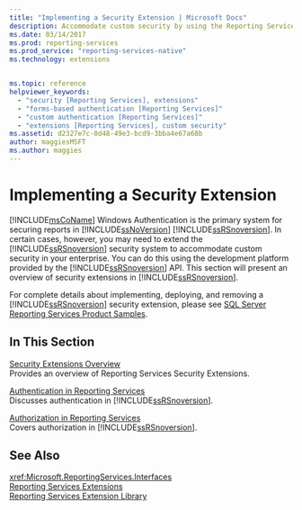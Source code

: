 ```yaml
---
title: "Implementing a Security Extension | Microsoft Docs"
description: Accommodate custom security by using the Reporting Services API development platform to extend the Reporting Services security system.
ms.date: 03/14/2017
ms.prod: reporting-services
ms.prod_service: "reporting-services-native"
ms.technology: extensions


ms.topic: reference
helpviewer_keywords: 
  - "security [Reporting Services], extensions"
  - "forms-based authentication [Reporting Services]"
  - "custom authentication [Reporting Services]"
  - "extensions [Reporting Services], custom security"
ms.assetid: d2327e7c-0d48-49e3-bcd9-3bba4e67a68b
author: maggiesMSFT
ms.author: maggies
---
```

# Implementing a Security Extension
  [!INCLUDE[msCoName](../../../includes/msconame-md.md)] Windows Authentication is the primary system for securing reports in [!INCLUDE[ssNoVersion](../../../includes/ssnoversion-md.md)] [!INCLUDE[ssRSnoversion](../../../includes/ssrsnoversion-md.md)]. In certain cases, however, you may need to extend the [!INCLUDE[ssRSnoversion](../../../includes/ssrsnoversion-md.md)] security system to accommodate custom security in your enterprise. You can do this using the development platform provided by the [!INCLUDE[ssRSnoversion](../../../includes/ssrsnoversion-md.md)] API. This section will present an overview of security extensions in [!INCLUDE[ssRSnoversion](../../../includes/ssrsnoversion-md.md)].  
  
 For complete details about implementing, deploying, and removing a [!INCLUDE[ssRSnoversion](../../../includes/ssrsnoversion-md.md)] security extension, please see [SQL Server Reporting Services Product Samples](https://go.microsoft.com/fwlink/?LinkId=177889).  
  
## In This Section  
 [Security Extensions Overview](../../../reporting-services/extensions/security-extension/security-extensions-overview.md)  
 Provides an overview of Reporting Services Security Extensions.  
  
 [Authentication in Reporting Services](../../../reporting-services/extensions/security-extension/authentication-in-reporting-services.md)  
 Discusses authentication in [!INCLUDE[ssRSnoversion](../../../includes/ssrsnoversion-md.md)].  
  
 [Authorization in Reporting Services](../../../reporting-services/extensions/security-extension/authorization-in-reporting-services.md)  
 Covers authorization in [!INCLUDE[ssRSnoversion](../../../includes/ssrsnoversion-md.md)].  
  
## See Also  
 <xref:Microsoft.ReportingServices.Interfaces>   
 [Reporting Services Extensions](../../../reporting-services/extensions/reporting-services-extensions.md)   
 [Reporting Services Extension Library](../../../reporting-services/extensions/reporting-services-extension-library.md)  
  
  
